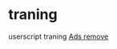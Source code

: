 # traning
userscript traning
[Ads remove](https://github.com/gandolfreddy/GmailHTMLInserter/blob/main/src/GmailHTMLInserter.user.js)